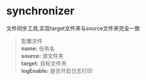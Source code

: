 # synchronizer
文件同步工具,实现target文件夹与source文件夹完全一致    
> 配置文件  
__name:__ 任务名  
__source:__ 源文件夹  
__target:__ 目标文件夹  
__logEnable:__ 是否开启日志打印  